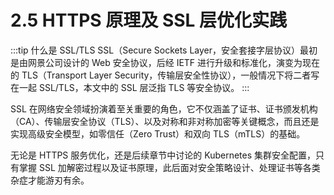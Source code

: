 # 2.5 HTTPS 原理及 SSL 层优化实践

:::tip 什么是 SSL/TLS
SSL（Secure Sockets Layer，安全套接字层协议）最初是由网景公司设计的 Web 安全协议，后经 IETF 进行升级和标准化，演变为现在的 TLS（Transport Layer Security，传输层安全性协议），一般情况下将二者写在一起 SSL/TLS，本文中的 SSL 层泛指 TLS 等安全协议。
:::

SSL 在网络安全领域扮演着至关重要的角色，它不仅涵盖了证书、证书颁发机构（CA）、传输层安全协议（TLS）、以及对称和非对称加密等关键概念，而且还是实现高级安全模型，如零信任（Zero Trust）和双向 TLS（mTLS）的基础。

无论是 HTTPS 服务优化，还是后续章节中讨论的 Kubernetes 集群安全配置，只有掌握 SSL 加解密过程以及证书原理，此后面对安全策略设计、处理证书等各类杂症才能游刃有余。




